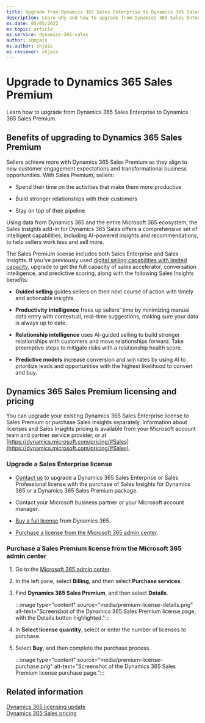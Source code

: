 ```yaml
---
title: Upgrade from Dynamics 365 Sales Enterprise to Dynamics 365 Sales Premium
description: Learn why and how to upgrade from Dynamics 365 Sales Enterprise to Dynamics 365 Sales Premium.
ms.date: 05/05/2022
ms.topic: article
ms.service: dynamics-365-sales
author: sbmjais
ms.author: shjais
ms.reviewer: shjais 
---
```


# Upgrade to Dynamics 365 Sales Premium

Learn how to upgrade from Dynamics 365 Sales Enterprise to Dynamics 365 Sales Premium.

## Benefits of upgrading to Dynamics 365 Sales Premium

Sellers achieve more with Dynamics 365 Sales Premium as they align to new customer engagement expectations and transformational business opportunities. With Sales Premium, sellers:

- Spend their time on the activities that make them more productive

- Build stronger relationships with their customers

- Stay on top of their pipeline

Using data from Dynamics 365 and the entire Microsoft 365 ecosystem, the Sales Insights add-in for Dynamics 365 Sales offers a comprehensive set of intelligent capabilities, including AI-powered insights and recommendations, to help sellers work less and sell more.

The Sales Premium license includes both Sales Enterprise and Sales Insights. If you've previously used [digital selling capabilities with limited capacity](digital-selling.md), upgrade to get the full capacity of sales accelerator, conversation intelligence, and predictive scoring, along with the following Sales Insights benefits:

- **Guided selling** guides sellers on their next course of action with timely and actionable insights.

- **Productivity intelligence** frees up sellers' time by minimizing manual data entry with contextual, real–time suggestions, making sure your data is always up to date.

- **Relationship intelligence** uses AI-guided selling to build stronger relationships with customers and move relationships forward. Take preemptive steps to mitigate risks with a relationship health score.

- **Predictive models** increase conversion and win rates by using AI to prioritize leads and opportunities with the highest likelihood to convert and buy.

## Dynamics 365 Sales Premium licensing and pricing

You can upgrade your existing Dynamics 365 Sales Enterprise license to Sales Premium or purchase Sales Insights separately. Information about licenses and Sales Insights pricing is available from your Microsoft account team and partner service provider, or at [https://dynamics.microsoft.com/pricing/#Sales](https://dynamics.microsoft.com/pricing/#Sales).

### Upgrade a Sales Enterprise license

- [Contact us](https://dynamics.microsoft.com/sales/overview/) to upgrade a Dynamics 365 Sales Enterprise or Sales Professional license with the purchase of Sales Insights for Dynamics 365 or a Dynamics 365 Sales Premium package.

- Contact your Microsoft business partner or your Microsoft account manager.

- [Buy a full license](https://dynamics.microsoft.com/en-us/sales/pricing/) from Dynamics 365.

- [Purchase a license from the Microsoft 365 admin center](#purchase-a-sales-premium-license-from-the-microsoft-365-admin-center).

### Purchase a Sales Premium license from the Microsoft 365 admin center

1. Go to the [Microsoft 365 admin center](https://admin.microsoft.com/).

2. In the left pane, select **Billing**, and then select **Purchase services**.

3. Find **Dynamics 365 Sales Premium**, and then select **Details**.

    :::image type="content" source="media/premium-license-details.png" alt-text="Screenshot of the Dynamics 365 Sales Premium license page, with the Details button highlighted.":::

4. In **Select license quantity**, select or enter the number of licenses to purchase.

5. Select **Buy**, and then complete the purchase process.

    :::image type="content" source="media/premium-license-purchase.png" alt-text="Screenshot of the Dynamics 365 Sales Premium license purchase page.":::

## Related information

[Dynamics 365 licensing update](/dynamics365/licensing/update)  
[Dynamics 365 Sales pricing](https://dynamics.microsoft.com/sales/pricing/)

